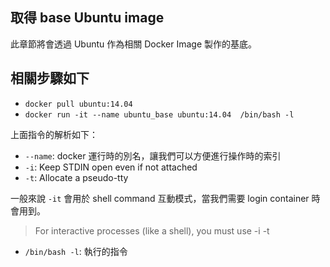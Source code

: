 取得 base Ubuntu image
----------------------

此章節將會透過 Ubuntu 作為相關 Docker Image 製作的基底。

相關步驟如下
------------

-	`docker pull ubuntu:14.04`
-	`docker run -it --name ubuntu_base ubuntu:14.04  /bin/bash -l`

上面指令的解析如下：

-	`--name`: docker 運行時的別名，讓我們可以方便進行操作時的索引
-	`-i`: Keep STDIN open even if not attached
-	`-t`: Allocate a pseudo-tty

一般來說 `-it` 會用於 shell command 互動模式，當我們需要 login container 時會用到。

> For interactive processes (like a shell), you must use -i -t

-	`/bin/bash -l`: 執行的指令
